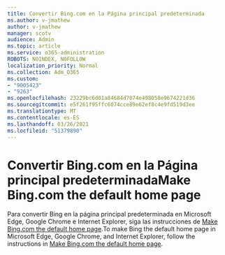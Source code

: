 ```yaml
---
title: Convertir Bing.com en la Página principal predeterminada
ms.author: v-jmathew
author: v-jmathew
manager: scotv
audience: Admin
ms.topic: article
ms.service: o365-administration
ROBOTS: NOINDEX, NOFOLLOW
localization_priority: Normal
ms.collection: Adm_O365
ms.custom:
- "9005423"
- "9263"
ms.openlocfilehash: 23229bc6d01a84684d7074e498058e9674221d36
ms.sourcegitcommit: e5f261f95ffc6074cce89e62ef8c4e9fd519d3ee
ms.translationtype: MT
ms.contentlocale: es-ES
ms.lasthandoff: 03/26/2021
ms.locfileid: "51379890"
---
```

# <a name="make-bingcom-the-default-home-page"></a><span data-ttu-id="0b43c-102">Convertir Bing.com en la Página principal predeterminada</span><span class="sxs-lookup"><span data-stu-id="0b43c-102">Make Bing.com the default home page</span></span>

<span data-ttu-id="0b43c-103">Para convertir Bing en la página principal predeterminada en Microsoft Edge, Google Chrome e Internet Explorer, siga las instrucciones de [Make Bing.com the default home page](https://go.microsoft.com/fwlink/?linkid=2149816).</span><span class="sxs-lookup"><span data-stu-id="0b43c-103">To make Bing the default home page in Microsoft Edge, Google Chrome, and Internet Explorer, follow the instructions in [Make Bing.com the default home page](https://go.microsoft.com/fwlink/?linkid=2149816).</span></span>
